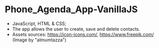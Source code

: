 # Phone_Agenda_App-VanillaJS
- JavaScript, HTML & CSS;
- The app allows the user to create, save and delete contacts.
- Assets sources:
  https://icon-icons.com/,
  https://www.freepik.com/ (Image by "almumtazza")
